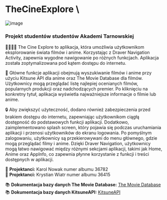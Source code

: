 # TheCineExplore \
![image](https://github.com/xKerelek/TheCineExplore_final/assets/132664153/1782d338-addc-4d7f-bd81-27da138ea39b)


### Projekt studentów studentów Akademi Tarnowskiej

👨‍💻👩‍💻 The Cine Explore to aplikacja, która umożliwia użytkownikom eksplorowanie świata filmów i anime. Korzystając z Draver Navigation Activity, zapewnia wygodne nawigowanie po różnych funkcjach. Aplikacja została zoptymalizowana pod kątem dostępu do internetu.

🎥 Główne funkcje aplikacji obejmują wyszukiwanie filmów i anime przy użyciu Kitsune API dla anime oraz The Movie Database dla filmów. Użytkownicy mogą przeglądać listę najlepiej ocenianych filmów, popularnych produkcji oraz nadchodzących premier. Po kliknięciu na konkretny tytuł, aplikacja wyświetla najważniejsze informacje o filmie lub anime.

🔒 Aby zwiększyć użyteczność, dodano również zabezpieczenia przed brakiem dostępu do internetu, zapewniając użytkownikom ciągłą dostępność do podstawowych funkcji aplikacji. Dodatkowo, zaimplementowano splash screen, który pojawia się podczas uruchamiania aplikacji i przenosi użytkowników do ekranu logowania. Po pomyślnym zalogowaniu, użytkownicy są przekierowywani do menu głównego, gdzie mogą przeglądać filmy i anime. Dzięki Draver Navigation, użytkownicy mogą łatwo nawigować między różnymi sekcjami aplikacji, takimi jak Home, Anime oraz AppInfo, co zapewnia płynne korzystanie z funkcji i treści dostępnych w aplikacji.

🎨 **Projektanci:** Karol Nowak numer albumu 36782 \
🎨 **Projektanci:** Krystian Wiatr numer albumu 36415

📚 **Dokumentacja bazy danych The Movie Database:** [The Movie Database](https://developer.themoviedb.org/reference/intro/getting-started) \
📚 **Dokumentacja bazy danych KitsuneAPI:** [KitsuneAPI](https://kitsu.docs.apiary.io/#introduction/json:api)
